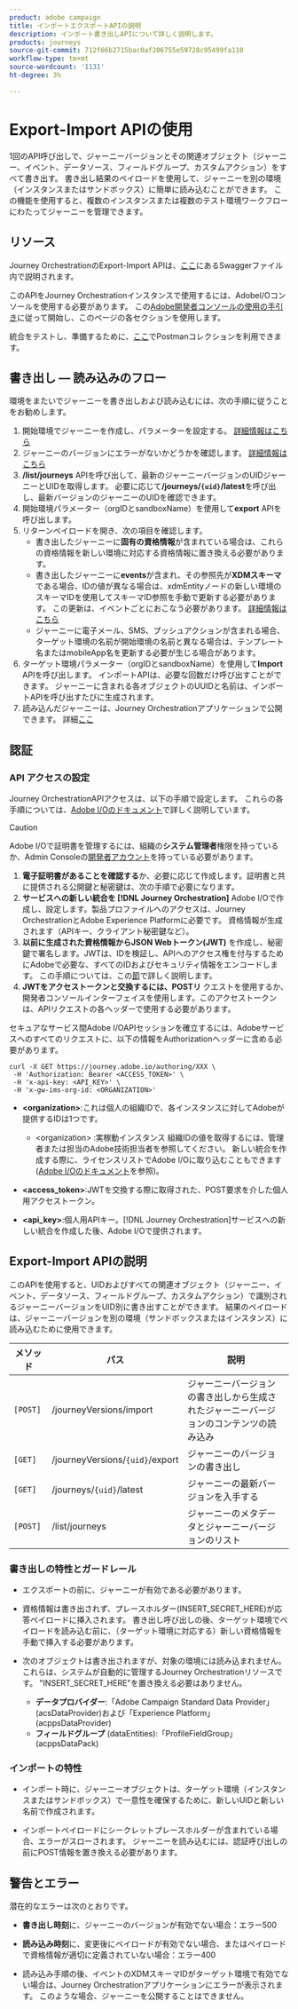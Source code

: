 ```yaml
---
product: adobe campaign
title: インポートエクスポートAPIの説明
description: インポート書き出しAPIについて詳しく説明します。
products: journeys
source-git-commit: 712f66b2715bac0af206755e59728c95499fa110
workflow-type: tm+mt
source-wordcount: '1131'
ht-degree: 3%

---
```



# Export-Import APIの使用

1回のAPI呼び出しで、ジャーニーバージョンとその関連オブジェクト（ジャーニー、イベント、データソース、フィールドグループ、カスタムアクション）をすべて書き出す。 書き出し結果のペイロードを使用して、ジャーニーを別の環境（インスタンスまたはサンドボックス）に簡単に読み込むことができます。
この機能を使用すると、複数のインスタンスまたは複数のテスト環境ワークフローにわたってジャーニーを管理できます。


## リソース

Journey OrchestrationのExport-Import APIは、[ここ](https://adobedocs.github.io/JourneyAPI/docs/)にあるSwaggerファイル内で説明されます。

このAPIをJourney Orchestrationインスタンスで使用するには、AdobeI/Oコンソールを使用する必要があります。 この[Adobe開発者コンソールの使用の手引き](https://www.adobe.io/apis/experienceplatform/console/docs.html#!AdobeDocs/adobeio-console/master/getting-started.md)に従って開始し、このページの各セクションを使用します。

統合をテストし、準備するために、[ここ](https://raw.githubusercontent.com/AdobeDocs/JourneyAPI/master/postman-collections/Journey-Orchestration_Export-import-API_postman-collection.json)でPostmanコレクションを利用できます。


## 書き出し — 読み込みのフロー

環境をまたいでジャーニーを書き出しおよび読み込むには、次の手順に従うことをお勧めします。

1. 開始環境でジャーニーを作成し、パラメーターを設定する。 [詳細情報はこちら](https://docs.adobe.com/content/help/ja-JP/journeys/using/building-journeys/about-journey-building/journey.html)
1. ジャーニーのバージョンにエラーがないかどうかを確認します。 [詳細情報はこちら](https://docs.adobe.com/content/help/en/journeys/using/building-journeys/testing-the-journey.html)
1. **/list/journeys** APIを呼び出して、最新のジャーニーバージョンのUIDジャーニーとUIDを取得します。 必要に応じて&#x200B;**/journeys/`{uid}`/latest**&#x200B;を呼び出し、最新バージョンのジャーニーのUIDを確認できます。
1. 開始環境パラメーター（orgIDとsandboxName）を使用して&#x200B;**export** APIを呼び出します。
1. リターンペイロードを開き、次の項目を確認します。
   * 書き出したジャーニーに&#x200B;**固有の資格情報**&#x200B;が含まれている場合は、これらの資格情報を新しい環境に対応する資格情報に置き換える必要があります。
   * 書き出したジャーニーに&#x200B;**events**&#x200B;が含まれ、その参照先が&#x200B;**XDMスキーマ**&#x200B;である場合、IDの値が異なる場合は、xdmEntityノードの新しい環境のスキーマIDを使用してスキーマID参照を手動で更新する必要があります。 この更新は、イベントごとにおこなう必要があります。 [詳細情報はこちら](https://docs.adobe.com/content/help/en/journeys/using/events-journeys/experience-event-schema.html)
   * ジャーニーに電子メール、SMS、プッシュアクションが含まれる場合、ターゲット環境の名前が開始環境の名前と異なる場合は、テンプレート名またはmobileApp名を更新する必要が生じる場合があります。
1. ターゲット環境パラメーター（orgIDとsandboxName）を使用して&#x200B;**Import** APIを呼び出します。 インポートAPIは、必要な回数だけ呼び出すことができます。 ジャーニーに含まれる各オブジェクトのUUIDと名前は、インポートAPIを呼び出すたびに生成されます。
1. 読み込んだジャーニーは、Journey Orchestrationアプリケーションで公開できます。 詳細[ここ](https://docs.adobe.com/content/help/en/journeys/using/building-journeys/publishing-the-journey.html)


## 認証

### API アクセスの設定

Journey OrchestrationAPIアクセスは、以下の手順で設定します。 これらの各手順については、[Adobe I/Oのドキュメント](https://www.adobe.io/authentication/auth-methods.html#!AdobeDocs/adobeio-auth/master/AuthenticationOverview/ServiceAccountIntegration.md)で詳しく説明しています。

>[!CAUTION]
>
>Adobe I/Oで証明書を管理するには、組織の<b>システム管理者</b>権限を持っているか、Admin Consoleの[開発者アカウント](https://helpx.adobe.com/enterprise/using/manage-developers.html)を持っている必要があります。

1. **電子証明書があることを確認する**&#x200B;か、必要に応じて作成します。証明書と共に提供される公開鍵と秘密鍵は、次の手順で必要になります。
1. **サービスへの新しい統合を [!DNL Journey Orchestration]** Adobe I/Oで作成し、設定します。製品プロファイルへのアクセスは、Journey OrchestrationとAdobe Experience Platformに必要です。 資格情報が生成されます（APIキー、クライアント秘密鍵など）。
1. **以前に生成された資格情報からJSON Webトークン(JWT)** を作成し、秘密鍵で署名します。JWTは、IDを検証し、APIへのアクセス権を付与するためにAdobeで必要な、すべてのIDおよびセキュリティ情報をエンコードします。 この手順については、この[節](https://www.adobe.io/authentication/auth-methods.html#!AdobeDocs/adobeio-auth/master/JWT/JWT.md)で詳しく説明します。
1. **JWTをアクセストークンと交換するには、POSTリ** クエストを使用するか、開発者コンソールインターフェイスを使用します。このアクセストークンは、APIリクエストの各ヘッダーで使用する必要があります。

セキュアなサービス間Adobe I/OAPIセッションを確立するには、Adobeサービスへのすべてのリクエストに、以下の情報をAuthorizationヘッダーに含める必要があります。

```
curl -X GET https://journey.adobe.io/authoring/XXX \
 -H 'Authorization: Bearer <ACCESS_TOKEN>' \
 -H 'x-api-key: <API_KEY>' \
 -H 'x-gw-ims-org-id: <ORGANIZATION>'
```

* **&lt;organization>**:これは個人の組織IDで、各インスタンスに対してAdobeが提供するIDは1つです。

   * &lt;organization> :実稼動インスタンス
   組織IDの値を取得するには、管理者または担当のAdobe技術担当者を参照してください。 新しい統合を作成する際に、ライセンスリストでAdobe I/Oに取り込むこともできます([Adobe I/Oのドキュメント](https://www.adobe.io/authentication.html)を参照)。

* **&lt;access_token>**:JWTを交換する際に取得された、POST要求を介した個人用アクセストークン。

* **&lt;api_key>**:個人用APIキー。[!DNL Journey Orchestration]サービスへの新しい統合を作成した後、Adobe I/Oで提供されます。



## Export-Import APIの説明

このAPIを使用すると、UIDおよびすべての関連オブジェクト（ジャーニー、イベント、データソース、フィールドグループ、カスタムアクション）で識別されるジャーニーバージョンをUID別に書き出すことができます。
結果のペイロードは、ジャーニーバージョンを別の環境（サンドボックスまたはインスタンス）に読み込むために使用できます。

| メソッド | パス | 説明 |
|---|---|---|
| `[POST]` | /journeyVersions/import | ジャーニーバージョンの書き出しから生成されたジャーニーバージョンのコンテンツの読み込み |
| `[GET]` | /journeyVersions/`{uid}`/export | ジャーニーのバージョンの書き出し |
| `[GET]` | /journeys/`{uid}`/latest | ジャーニーの最新バージョンを入手する |
| `[POST]` | /list/journeys | ジャーニーのメタデータとジャーニーバージョンのリスト |


### 書き出しの特性とガードレール

* エクスポートの前に、ジャーニーが有効である必要があります。

* 資格情報は書き出されず、プレースホルダー(INSERT_SECRET_HERE)が応答ペイロードに挿入されます。
書き出し呼び出しの後、ターゲット環境でペイロードを読み込む前に、（ターゲット環境に対応する）新しい資格情報を手動で挿入する必要があります。

* 次のオブジェクトは書き出されますが、対象の環境には読み込まれません。 これらは、システムが自動的に管理するJourney Orchestrationリソースです。 &quot;INSERT_SECRET_HERE&quot;を置き換える必要はありません。
   * **データプロバイダー**:「Adobe Campaign Standard Data Provider」(acsDataProvider)および「Experience Platform」(acppsDataProvider)
   * **フィールドグループ** (dataEntities):「ProfileFieldGroup」(acppsDataPack)



### インポートの特性

* インポート時に、ジャーニーオブジェクトは、ターゲット環境（インスタンスまたはサンドボックス）で一意性を確保するために、新しいUIDと新しい名前で作成されます。

* インポートペイロードにシークレットプレースホルダーが含まれている場合、エラーがスローされます。 ジャーニーを読み込むには、認証呼び出しの前にPOST情報を置き換える必要があります。

## 警告とエラー

潜在的なエラーは次のとおりです。

* **書き出し時刻**&#x200B;に、ジャーニーのバージョンが有効でない場合：エラー500

* **読み込み時刻**&#x200B;に、変更後にペイロードが有効でない場合、またはペイロードで資格情報が適切に定義されていない場合：エラー400

* 読み込み手順の後、イベントのXDMスキーマIDがターゲット環境で有効でない場合は、Journey Orchestrationアプリケーションにエラーが表示されます。 このような場合、ジャーニーを公開することはできません。